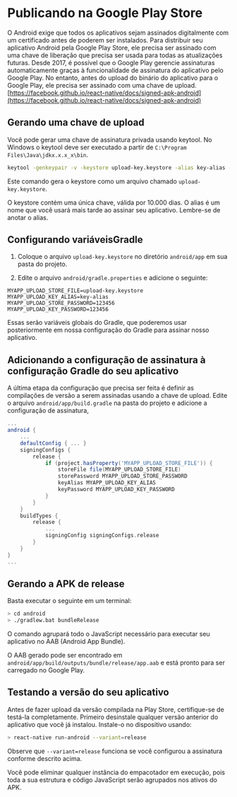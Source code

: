 # Publicando na Google Play Store

O Android exige que todos os aplicativos sejam assinados digitalmente com um certificado antes de poderem ser instalados. Para distribuir seu aplicativo Android pela Google Play Store, ele precisa ser assinado com uma chave de liberação que precisa ser usada para todas as atualizações futuras. Desde 2017, é possível que o Google Play gerencie assinaturas automaticamente graças à funcionalidade de assinatura do aplicativo pelo Google Play. No entanto, antes do upload do binário do aplicativo para o Google Play, ele precisa ser assinado com uma chave de upload. [https://facebook.github.io/react-native/docs/signed-apk-android](https://facebook.github.io/react-native/docs/signed-apk-android)

## Gerando uma chave de upload

Você pode gerar uma chave de assinatura privada usando keytool. No Windows o keytool deve ser executado a partir de `C:\Program Files\Java\jdkx.x.x_x\bin`.

```bash
keytool -genkeypair -v -keystore upload-key.keystore -alias key-alias -keyalg RSA -keysize 2048 -validity 10000
```

Este comando gera o keystore como um arquivo chamado `upload-key.keystore`.

O keystore contém uma única chave, válida por 10.000 dias. O alias é um nome que você usará mais tarde ao assinar seu aplicativo. Lembre-se de anotar o alias.

## Configurando variáveis ​​Gradle

1. Coloque o arquivo `upload-key.keystore` no diretório `android/app` em sua pasta do projeto.

2. Edite o arquivo `android/gradle.properties` e adicione o seguinte:

```properties
MYAPP_UPLOAD_STORE_FILE=upload-key.keystore
MYAPP_UPLOAD_KEY_ALIAS=key-alias
MYAPP_UPLOAD_STORE_PASSWORD=123456
MYAPP_UPLOAD_KEY_PASSWORD=123456
```

Essas serão variáveis ​​globais do Gradle, que poderemos usar posteriormente em nossa configuração do Gradle para assinar nosso aplicativo.

## Adicionando a configuração de assinatura à configuração Gradle do seu aplicativo

A última etapa da configuração que precisa ser feita é definir as compilações de versão a serem assinadas usando a chave de upload. Edite o arquivo `android/app/build.gradle` na pasta do projeto e adicione a configuração de assinatura,

```gradle
...
android {
    ...
    defaultConfig { ... }
    signingConfigs {
        release {
            if (project.hasProperty('MYAPP_UPLOAD_STORE_FILE')) {
                storeFile file(MYAPP_UPLOAD_STORE_FILE)
                storePassword MYAPP_UPLOAD_STORE_PASSWORD
                keyAlias MYAPP_UPLOAD_KEY_ALIAS
                keyPassword MYAPP_UPLOAD_KEY_PASSWORD
            }
        }
    }
    buildTypes {
        release {
            ...
            signingConfig signingConfigs.release
        }
    }
}
...
```

## Gerando a APK de release

Basta executar o seguinte em um terminal:

```bash
> cd android
> ./gradlew.bat bundleRelease
```

O comando agrupará todo o JavaScript necessário para executar seu aplicativo no AAB (Android App Bundle).

O AAB gerado pode ser encontrado em `android/app/build/outputs/bundle/release/app.aab` e está pronto para ser carregado no Google Play.

## Testando a versão do seu aplicativo

Antes de fazer upload da versão compilada na Play Store, certifique-se de testá-la completamente. Primeiro desinstale qualquer versão anterior do aplicativo que você já instalou. Instale-o no dispositivo usando:

```bash
> react-native run-android --variant=release
```

Observe que `--variant=release` funciona se você configurou a assinatura conforme descrito acima.

Você pode eliminar qualquer instância do empacotador em execução, pois toda a sua estrutura e código JavaScript serão agrupados nos ativos do APK.
